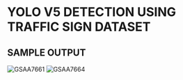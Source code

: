 # YOLO V5 DETECTION USING TRAFFIC SIGN DATASET


## SAMPLE OUTPUT
![GSAA7661](https://user-images.githubusercontent.com/37875797/123385844-a04a0580-d5b3-11eb-9d1e-fd9f820f7d96.jpg)
![GSAA7664](https://user-images.githubusercontent.com/37875797/123385856-a2ac5f80-d5b3-11eb-81f1-2392180696fa.jpeg)
